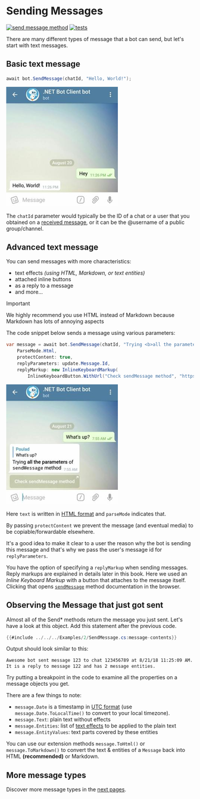 # Sending Messages

[![send message method](https://img.shields.io/badge/Bot_API_method-sendMessage-blue.svg?style=flat-square)](https://core.telegram.org/bots/api#sendmessage)
[![tests](https://img.shields.io/badge/Examples-Text_Messages-green.svg?style=flat-square)](https://github.com/TelegramBots/Telegram.Bot/blob/master/test/Telegram.Bot.Tests.Integ/Sending%20Messages/TextMessageTests.cs)

There are many different types of message that a bot can send, but let's start with text messages.

## Basic text message

```csharp
await bot.SendMessage(chatId, "Hello, World!");
```
![text message screenshot](../docs/shot-text_msg.jpg)

The `chatId` parameter would typically be the ID of a chat or a user that you obtained on a [received message](../../3/updates),
or it can be the @username of a public group/channel.

## Advanced text message

You can send messages with more characteristics:
- text effects _(using HTML, Markdown, or text entities)_
- attached inline buttons
- as a reply to a message
- and more...

> [!IMPORTANT]  
> We highly recommend you use HTML instead of Markdown because Markdown has lots of annoying aspects

The code snippet below sends a message using various parameters:

```csharp
var message = await bot.SendMessage(chatId, "Trying <b>all the parameters</b> of <code>sendMessage</code> method",
    ParseMode.Html,
    protectContent: true,
    replyParameters: update.Message.Id,
    replyMarkup: new InlineKeyboardMarkup(
        InlineKeyboardButton.WithUrl("Check sendMessage method", "https://core.telegram.org/bots/api#sendmessage")));
```
![text message screenshot](../docs/shot-text_msg2.jpg)

Here `text` is written in [HTML format](https://core.telegram.org/bots/api#html-style) and `parseMode` indicates that.

By passing `protectContent` we prevent the message (and eventual media) to be copiable/forwardable elsewhere.

It's a good idea to make it clear to a user the reason why the bot is sending this message and that's why we pass the user's
message id for `replyParameters`.

You have the option of specifying a `replyMarkup` when sending messages.
Reply markups are explained in details later in this book.
Here we used an _Inline Keyboard Markup_ with a button that attaches to the message itself.
Clicking that opens [`sendMessage`](https://core.telegram.org/bots/api#sendmessage) method documentation in the browser.

## Observing the Message that just got sent

Almost all of the Send* methods return the message you just sent. Let's have a look at this object. Add this statement after the previous code.
```csharp
{{#include ../../../Examples/2/SendMessage.cs:message-contents}}
```

Output should look similar to this:
```text
Awesome bot sent message 123 to chat 123456789 at 8/21/18 11:25:09 AM. It is a reply to message 122 and has 2 message entities.
```
Try putting a breakpoint in the code to examine all the properties on a message objects you get.

There are a few things to note:
- `message.Date` is a timestamp in [UTC format](https://en.wikipedia.org/wiki/Coordinated_Universal_Time) (use `message.Date.ToLocalTime()` to convert to your local timezone).
- `message.Text`: plain text without effects
- `message.Entities`: list of [text effects](https://core.telegram.org/bots/api#messageentity) to be applied to the plain text
- `message.EntityValues`: text parts covered by these entities

You can use our extension methods `message.ToHtml()` or `message.ToMarkdown()` to convert the text & entities of a `Message` back into HTML **(recommended)** or Markdown.

## More message types

Discover more message types in the [next pages](media-msg.md).
